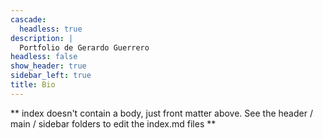 ```yaml
---
cascade:
  headless: true
description: |
  Portfolio de Gerardo Guerrero
headless: false
show_header: true
sidebar_left: true
title: Bio
---
```


** index doesn't contain a body, just front matter above.
See the header / main / sidebar folders to edit the index.md files **
